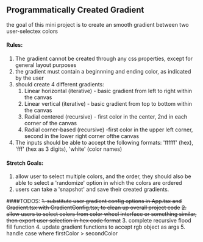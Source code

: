 ## Programmatically Created Gradient

the goal of this mini project is to create an smooth gradient between two user-selectex colors

#### Rules:
1. The gradient cannot be created through any css properties, except for general layout purposes
2. the gradient must contain a beginnning and ending color, as indicated by the user
3. should create 4 different gradients:
    1. Linear horizontal (iterative) - basic gradient from left to right within the canvas
    2. Linear vertical (iterative) - basic gradient from top to bottom within the canvas
    3. Radial centered (recursive) - first color in the center, 2nd in each corner of the canvas
    4. Radial corner-based (recursive) -first color in the upper left corner, second in the lower right corner ofthe canvas
4. The inputs should be able to accept the following formats: 'ffffff' (hex), 'fff' (hex as 3 digits), 'white' (color names)


#### Stretch Goals:
1. allow user to select multiple colors, and the order, they should also be able to select a 'randomize' option in which the colors are ordered
2. users can take a 'snapshot' and save their created gradients.



####TODOS: 
~~1. substitute user gradient config options in App.tsx and Gradient.tsx with GradientConfig.tsx, to clean up overall project code~~
~~2. allow users to select colors from color wheel interface or something similar, then export user selection in hex code format~~
3. complete recursive flood fill function
4. update gradient functions to accept rgb object as args
5. handle case where firstColor > secondColor